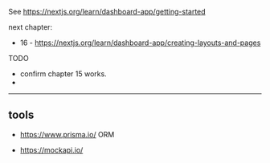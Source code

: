 
See 
https://nextjs.org/learn/dashboard-app/getting-started 


next chapter:
- 16 - https://nextjs.org/learn/dashboard-app/creating-layouts-and-pages 

TODO
- confirm chapter 15 works.
- 

---

## tools

- https://www.prisma.io/  ORM

- https://mockapi.io/ 